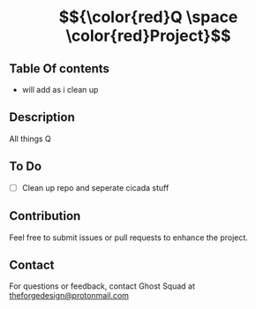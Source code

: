 # $${\color{red}Q \space \color{red}Project}$$

## Table Of contents
- will add as i clean up

## Description 
All things Q

## To Do
- [ ] Clean up repo and seperate cicada stuff

## Contribution
Feel free to submit issues or pull requests to enhance the project.

## Contact
For questions or feedback, contact Ghost Squad at theforgedesign@protonmail.com
